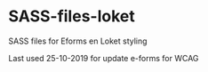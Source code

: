 # SASS-files-loket
SASS files for Eforms en Loket styling

Last used 25-10-2019 for update e-forms for WCAG 
